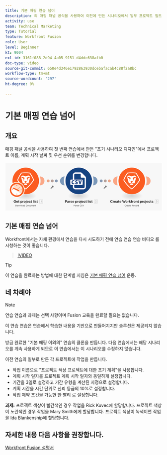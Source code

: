 ```yaml
---
title: 기본 매핑 연습 넘어
description: 의 매핑 패널 공식을 사용하여 이전에 만든 시나리오에서 일부 프로젝트 필드를 변경합니다. [!DNL Adobe Workfront Fusion].
activity: use
team: Technical Marketing
type: Tutorial
feature: Workfront Fusion
role: User
level: Beginner
kt: 9004
exl-id: 3161f088-2d94-4a05-9151-d4ddc638afb0
doc-type: video
source-git-commit: 650e4d346e1792863930dcebafacab4c88f2a8bc
workflow-type: tm+mt
source-wordcount: '297'
ht-degree: 0%

---
```


# 기본 매핑 연습 넘어

## 개요

매핑 패널 공식을 사용하여 첫 번째 연습에서 만든 &quot;초기 시나리오 디자인&quot;에서 프로젝트 이름, 계획 시작 날짜 및 우선 순위를 변경합니다.

![Fusion 시나리오의 이미지](assets/understand-the-basics-1.png)

## 기본 매핑 연습 넘어

Workfront에서는 자체 환경에서 연습을 다시 시도하기 전에 연습 연습 연습 비디오 를 시청하는 것이 좋습니다.

>[!VIDEO](https://video.tv.adobe.com/v/335264/?quality=12&learn=on)

>[!TIP]
>
>이 연습을 완료하는 방법에 대한 단계별 지침은 [기본 매핑 연습 넘어](https://experienceleague.adobe.com/docs/workfront-learn/tutorials-workfront/fusion/exercises/beyond-basic-mapping.html?lang=en) 운동.

## 네 차례야

>[!NOTE]
>
>연습 연습과 과제는 선택 사항이며 Fusion 교육을 완료할 필요는 없습니다.

이 연습 연습은 연습에서 학습한 내용을 기반으로 만들어지지만 솔루션은 제공되지 않습니다.

방금 완료한 &quot;기본 매핑 이외의&quot; 연습의 클론을 만듭니다. 다음 연습에서는 해당 시나리오를 계속 사용하게 되므로 이 연습에서는 이 시나리오를 수정하지 않습니다.

이전 연습의 일부로 만든 각 프로젝트에 작업을 만듭니다.

* 작업 이름으로 &quot;프로젝트 색상 프로젝트에 대한 초기 계획&quot;을 사용합니다.
* 계획 시작 일자를 프로젝트 계획 시작 일자와 동일하게 설정합니다.
* 기간을 3일로 설정하고 기간 유형을 계산된 지정으로 설정합니다.
* 계획 시간을 시간 단위로 신뢰 등급의 10%로 설정합니다.
* 작업 제약 조건을 가능한 한 빨리 로 설정합니다.

**과제:** 프로젝트 색상이 빨간색인 경우 작업을 Rick Kuvec에 할당합니다. 프로젝트 색상이 노란색인 경우 작업을 Mary Smith에게 할당합니다. 프로젝트 색상이 녹색이면 작업을 Ida Blankenship에 할당합니다.

## 자세한 내용 다음 사항을 권장합니다.

[Workfront Fusion 설명서](https://experienceleague.adobe.com/docs/workfront/using/adobe-workfront-fusion/workfront-fusion-2.html?lang=en)
